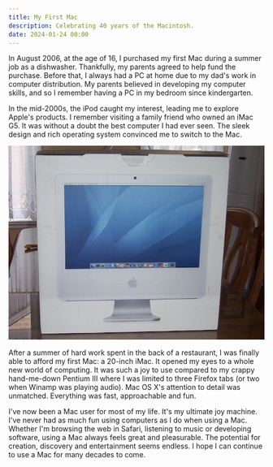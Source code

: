 ```yaml
---
title: My First Mac
description: Celebrating 40 years of the Macintosh.
date: 2024-01-24 00:00
---
```


In August 2006, at the age of 16, I purchased my first Mac during a summer job as a dishwasher. Thankfully, my parents agreed to help fund the purchase. Before that, I always had a PC at home due to my dad's work in computer distribution. My parents believed in developing my computer skills, and so I remember having a PC in my bedroom since kindergarten.

In the mid-2000s, the iPod caught my interest, leading me to explore Apple's products. I remember visiting a family friend who owned an iMac G5. It was without a doubt the best computer I had ever seen. The sleek design and rich operating system convinced me to switch to the Mac.

<img class="hero" src="/assets/photos/my-first-mac.jpg" alt="Picture of a 20-inch iMac box on a kitchen table" title="My First Mac" />

After a summer of hard work spent in the back of a restaurant, I was finally able to afford my first Mac: a 20-inch iMac. It opened my eyes to a whole new world of computing. It was such a joy to use compared to my crappy hand-me-down Pentium III where I was limited to three Firefox tabs (or two when Winamp was playing audio). Mac OS X's attention to detail was unmatched. Everything was fast, approachable and fun.

I've now been a Mac user for most of my life. It's my ultimate joy machine. I've never had as much fun using computers as I do when using a Mac. Whether I'm browsing the web in Safari, listening to music or developing software, using a Mac always feels great and pleasurable. The potential for creation, discovery and entertainment seems endless. I hope I can continue to use a Mac for many decades to come.
